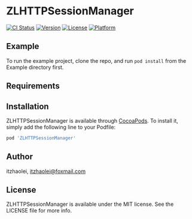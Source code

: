 # ZLHTTPSessionManager

[![CI Status](https://img.shields.io/travis/itzhaolei/ZLHTTPSessionManager.svg?style=flat)](https://travis-ci.org/itzhaolei/ZLHTTPSessionManager)
[![Version](https://img.shields.io/cocoapods/v/ZLHTTPSessionManager.svg?style=flat)](https://cocoapods.org/pods/ZLHTTPSessionManager)
[![License](https://img.shields.io/cocoapods/l/ZLHTTPSessionManager.svg?style=flat)](https://cocoapods.org/pods/ZLHTTPSessionManager)
[![Platform](https://img.shields.io/cocoapods/p/ZLHTTPSessionManager.svg?style=flat)](https://cocoapods.org/pods/ZLHTTPSessionManager)

## Example

To run the example project, clone the repo, and run `pod install` from the Example directory first.

## Requirements

## Installation

ZLHTTPSessionManager is available through [CocoaPods](https://cocoapods.org). To install
it, simply add the following line to your Podfile:

```ruby
pod 'ZLHTTPSessionManager'
```

## Author

itzhaolei, itzhaolei@foxmail.com

## License

ZLHTTPSessionManager is available under the MIT license. See the LICENSE file for more info.
